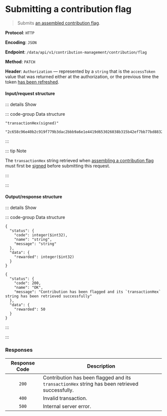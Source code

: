 # Submitting a contribution flag

> Submits [an assembled contribution flag](assembling-a-contribution-flag.md).

**Protocol**: `HTTP`

**Encoding**: `JSON`

**Endpoint**: `/data/api/v1/contribution-management/contribution/flag`

**Method**: `PATCH`

**Header**: `Authorization` — represented by a `string` that is the `accessToken` value that was returned either at the authorization, or the previous time the token [has been refreshed](refreshing-authentication-tokens.md).

#### Input/request structure

::: details Show

::: code-group Data structure

```json5 [Structure]
"transactionHex(signed)"
```

```json5 [Example]
"2c658c96e40b2c919f779b3dac2bbb9a6e1e4419d653026038b315b42ef7bb77bd88328a49306f61bdc9db9bda871a166d4c0c9b36a4818116b916f426b2bd38129e31f377a68e0d9079d870ac455637e0fbbc679374629d2ab3e04130d93c6539f18c984dc484643eb73ffe101c9c7ffc3b2ccdb4b3dba1e35ec6f08d82aa5b"
```

:::

::: tip Note

The `transactionHex` string retrieved when [assembling a contribution flag](assembling-a-contribution-flag.md) must first be [signed](../../tutorials-api/signing-transactions.md) before submitting this request.

:::

:::

#### Output/response structure

::: details Show

::: code-group Data structure

```json5 [Structure]
{
  "status": {
    "code": integer($int32),
    "name": "string",
    "message": "string"
  },
  "data": {
    "rewarded": integer($int32)
  }
}
```

```json5 [Example]
{
  "status": {
    "code": 200,
    "name": "OK",
    "message": "Contribution has been flagged and its `transactionHex` string has been retrieved successfully"
  },
  "data": {
    "rewarded": 50
  }
}
```

:::

:::

### Responses

| Response Code | Description                                                                                    |
| :-----------: | ---------------------------------------------------------------------------------------------- |
| `200`         | Contribution has been flagged and its `transactionHex` string has been retrieved successfully. |
| `400`         | Invalid transaction.                                                                           |
| `500`         | Internal server error.                                                                         |
